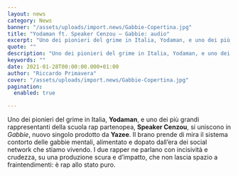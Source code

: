 ```yaml
---
layout: news
category: News
banner: "/assets/uploads/import.news/Gabbie-Copertina.jpg"
title: "Yodaman ft. Speaker Cenzou – Gabbie: audio"
excerpt: "Uno dei pionieri del grime in Italia, Yodaman, e uno dei più grandi rappresentanti della scuola rap partenopea, Speaker Cenzou, si uniscono in Gabbie, nuovo singolo prodotto da Yazee. Il brano prende di mira il sistema contorto delle gabbie mentali, alimentato e dopato dall’era dei social network che stiamo vivendo. I due rapper ne parlano [&hellip"
quote: ""
description: "Uno dei pionieri del grime in Italia, Yodaman, e uno dei più grandi rappresentanti della scuola rap partenopea, Speaker Cenzou, si uniscono in Gabbie, nuovo singolo prodotto da Yazee. Il brano prende di mira il sistema contorto delle gabbie mentali, alimentato e dopato dall’era dei social network che stiamo vivendo. I due rapper ne parlano [&hellip"
keywords: ""
date: 2021-01-28T00:00:00.000+01:00
author: "Riccardo Primavera"
cover: "/assets/uploads/import.news/Gabbie-Copertina.jpg"
pagination:
  enabled: true

---
```


Uno dei pionieri del grime in Italia, **Yodaman**, e uno dei più grandi rappresentanti della scuola rap partenopea, **Speaker Cenzou**, si uniscono in _Gabbie_, nuovo singolo prodotto da **Yazee**. Il brano prende di mira il sistema contorto delle gabbie mentali, alimentato e dopato dall’era dei social network che stiamo vivendo. I due rapper ne parlano con incisività e crudezza, su una produzione scura e d’impatto, che non lascia spazio a fraintendimenti: è rap allo stato puro.